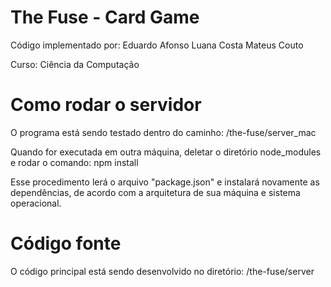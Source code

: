 # The Fuse - Card Game

Código implementado por:
    Eduardo Afonso
    Luana Costa
    Mateus Couto

Curso: Ciência da Computação

# Como rodar o servidor

O programa está sendo testado dentro do caminho:
    /the-fuse/server_mac

Quando for executada em outra máquina, deletar o diretório
    node_modules
e rodar o comando:
    npm install

Esse procedimento lerá o arquivo "package.json" e instalará novamente as dependências, de acordo com a arquitetura de sua máquina e sistema operacional.

# Código fonte
O código principal está sendo desenvolvido no diretório:
    /the-fuse/server